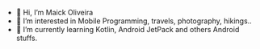 - 👋 Hi, I’m Maick Oliveira
- 👀 I’m interested in Mobile Programming, travels, photography, hikings..
- 🌱 I’m currently learning Kotlin, Android JetPack and others Android stuffs.
<!---
MaickOliveir/MaickOliveir is a ✨ special ✨ repository because its `README.md` (this file) appears on your GitHub profile.
You can click the Preview link to take a look at your changes.
--->
